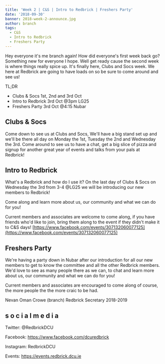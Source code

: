 ```yaml
---
title: 'Week 2 | C&S | Intro to Redbrick | Freshers Party'
date: '2018-09-30'
banner: 2018-week-2-announce.jpg
author: branch
tags:
  - C&S
  - Intro to Redbrick
  - Freshers Party
---
```


Hey everyone it's me branch again! How did everyone's first week back go? Something new for everyone I hope. Well get ready cause the second week is where things really spice up. It's finally here, Clubs and Socs week. We here at Redbrick are going to have loads on so be sure to come around and see us!

TL;DR
- Clubs & Socs 1st, 2nd and 3rd Oct
- Intro to Redbrick 3rd Oct @3pm LG25
- Freshers Party 3rd Oct @4:15 Nubar

<!-- more -->

## Clubs & Socs

Come down to see us at Clubs and Socs, We'll have a big stand set up and we'll be there all day on Monday the 1st, Tuesday the 2nd and Wednesday the 3rd.
Come around to see us to have a chat, get a big slice of pizza and signup for another great year of events and talks from your pals at Redbrick!


## Intro to Redbrick

What's a Redbrick and how do I use it? On the last day of Clubs & Socs on Wednesday the 3rd from 3-4 @LG25 we will be introducing our new members to Redbrick!

Come along and learn more about us, our community and what we can do for you!

Current members and associates are welcome to come along, if you have friends who'd like to join, bring them along to the event if they didn't make it to C&S days!
[https://www.facebook.com/events/307132060077125](https://www.facebook.com/events/307132060077125)


## Freshers Party

We're having a party down in Nubar after our introduction for all our new members to get to know the committee and all the other Redbrick members. We'd love to see as many people there as we can, to chat and learn more about us, our community and what we can do for you!

Current members and associates are encouraged to come along of course, the more people the the more craic to be had.

Nevan Oman Crowe (branch)
Redbrick Secretary 2018-2019

## s o c i a l m e d i a

Twitter: @RedbrickDCU

Facebook: https://www.facebook.com/dcuredbrick

Instagram: RedbrickDCU

Events: https://events.redbrick.dcu.ie

